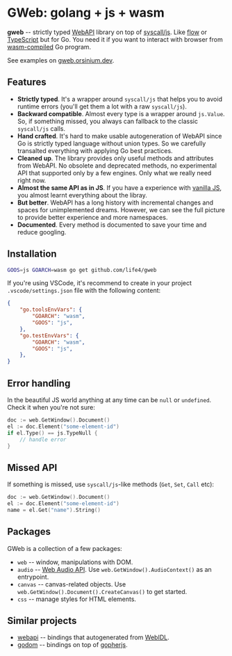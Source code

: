 # GWeb: golang + js + wasm

**gweb** -- strictly typed [WebAPI](https://en.wikipedia.org/wiki/Web_API) library on top of [syscall/js](https://golang.org/pkg/syscall/js/). Like [flow](https://github.com/facebook/flow) or [TypeScript](https://www.typescriptlang.org/) but for Go. You need it if you want to interact with browser from [wasm-compiled](https://github.com/golang/go/wiki/WebAssembly) Go program.

See examples on [gweb.orsinium.dev](https://gweb.orsinium.dev/).

## Features

+ **Strictly typed**. It's a wrapper around `syscall/js` that helps you to avoid runtime errors (you'll get them a lot with a raw `syscall/js`).
+ **Backward compatible**. Almost every type is a wrapper around `js.Value`. So, if something missed, you always can fallback to the classic `syscall/js` calls.
+ **Hand crafted**. It's hard to make usable autogeneration of WebAPI since Go is strictly typed language without union types. So we carefully transalted everything with applying Go best practices.
+ **Cleaned up**. The library provides only useful methods and attributes from WebAPI. No obsolete and deprecated methods, no experimental API that supported only by a few engines. Only what we really need right now.
+ **Almost the same API as in JS**. If you have a experience with [vanilla JS](https://stackoverflow.com/a/20435744), you almost learnt everything about the libray.
+ **But better**. WebAPI has a long history with incremental changes and spaces for unimplemented dreams. However, we can see the full picture to provide better experience and more namespaces.
+ **Documented**. Every method is documented to save your time and reduce googling.

## Installation

```bash
GOOS=js GOARCH=wasm go get github.com/life4/gweb
```

If you're using VSCode, it's recommend to create in your project `.vscode/settings.json` file with the following content:

```json
{
    "go.toolsEnvVars": {
        "GOARCH": "wasm",
        "GOOS": "js",
    },
    "go.testEnvVars": {
        "GOARCH": "wasm",
        "GOOS": "js",
    },
}
```

## Error handling

In the beautiful JS world anything at any time can be `null` or `undefined`. Check it when you're not sure:

```go
doc := web.GetWindow().Document()
el := doc.Element("some-element-id")
if el.Type() == js.TypeNull {
    // handle error
}
```

## Missed API

If something is missed, use `syscall/js`-like methods (`Get`, `Set`, `Call` etc):

```go
doc := web.GetWindow().Document()
el := doc.Element("some-element-id")
name = el.Get("name").String()
```

## Packages

GWeb is a collection of a few packages:

+ `web` -- window, manipulations with DOM.
+ `audio` -- [Web Audio API](https://developer.mozilla.org/en-US/docs/Web/API/Web_Audio_API). Use `web.GetWindow().AudioContext()` as an entrypoint.
+ `canvas` -- canvas-related objects. Use `web.GetWindow().Document().CreateCanvas()` to get started.
+ `css` -- manage styles for HTML elements.

## Similar projects

+ [webapi](https://github.com/gowebapi/webapi/) -- bindings that autogenerated from [WebIDL](https://heycam.github.io/webidl/).
+ [godom](https://github.com/siongui/godom) -- bindings on top of [gopherjs](github.com/gopherjs/gopherjs/).
